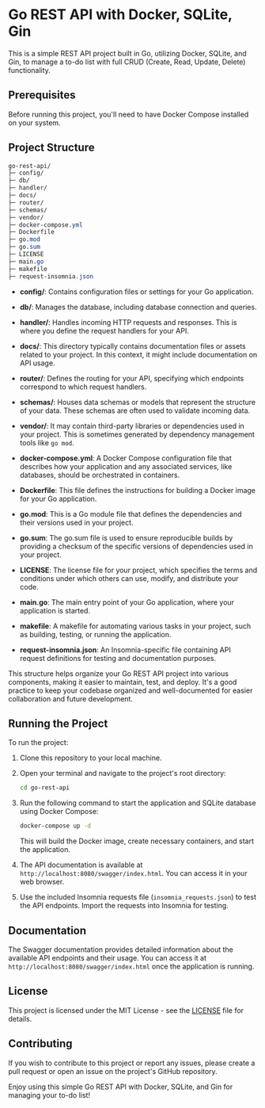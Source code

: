 # Go REST API with Docker, SQLite, Gin

This is a simple REST API project built in Go, utilizing Docker, SQLite, and Gin, to manage a to-do list with full CRUD (Create, Read, Update, Delete) functionality.

## Prerequisites

Before running this project, you'll need to have Docker Compose installed on your system.

## Project Structure

```css
go-rest-api/
├─ config/
├─ db/
├─ handler/
├─ docs/
├─ router/
├─ schemas/
├─ vendor/
├─ docker-compose.yml
├─ Dockerfile
├─ go.mod
├─ go.sum
├─ LICENSE
├─ main.go
├─ makefile
├─ request-insomnia.json

```

- **config/**: Contains configuration files or settings for your Go application.

- **db/**: Manages the database, including database connection and queries.

- **handler/**: Handles incoming HTTP requests and responses. This is where you define the request handlers for your API.

- **docs/**: This directory typically contains documentation files or assets related to your project. In this context, it might include documentation on API usage.

- **router/**: Defines the routing for your API, specifying which endpoints correspond to which request handlers.

- **schemas/**: Houses data schemas or models that represent the structure of your data. These schemas are often used to validate incoming data.

- **vendor/**: It may contain third-party libraries or dependencies used in your project. This is sometimes generated by dependency management tools like `go mod`.

- **docker-compose.yml**: A Docker Compose configuration file that describes how your application and any associated services, like databases, should be orchestrated in containers.

- **Dockerfile**: This file defines the instructions for building a Docker image for your Go application.

- **go.mod**: This is a Go module file that defines the dependencies and their versions used in your project.

- **go.sum**: The go.sum file is used to ensure reproducible builds by providing a checksum of the specific versions of dependencies used in your project.

- **LICENSE**: The license file for your project, which specifies the terms and conditions under which others can use, modify, and distribute your code.

- **main.go**: The main entry point of your Go application, where your application is started.

- **makefile**: A makefile for automating various tasks in your project, such as building, testing, or running the application.

- **request-insomnia.json**: An Insomnia-specific file containing API request definitions for testing and documentation purposes.

This structure helps organize your Go REST API project into various components, making it easier to maintain, test, and deploy. It's a good practice to keep your codebase organized and well-documented for easier collaboration and future development.

## Running the Project

To run the project:

1. Clone this repository to your local machine.

2. Open your terminal and navigate to the project's root directory:

   ```bash
   cd go-rest-api
   ```

3. Run the following command to start the application and SQLite database using Docker Compose:

   ```bash
   docker-compose up -d
   ```

   This will build the Docker image, create necessary containers, and start the application.

4. The API documentation is available at `http://localhost:8080/swagger/index.html`. You can access it in your web browser.

5. Use the included Insomnia requests file (`insomnia_requests.json`) to test the API endpoints. Import the requests into Insomnia for testing.

## Documentation

The Swagger documentation provides detailed information about the available API endpoints and their usage. You can access it at `http://localhost:8080/swagger/index.html` once the application is running.

## License

This project is licensed under the MIT License - see the [LICENSE](LICENSE) file for details.

## Contributing

If you wish to contribute to this project or report any issues, please create a pull request or open an issue on the project's GitHub repository.

Enjoy using this simple Go REST API with Docker, SQLite, and Gin for managing your to-do list!
